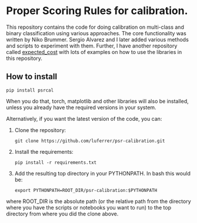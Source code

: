 # Proper Scoring Rules for calibration.

This repository contains the code for doing calibration on multi-class and binary classification using various approaches. The core functionality was written by Niko Brummer. Sergio Alvarez and I later added various methods and scripts to experiment with them. Further, I have another repository called [expected_cost](https://github.com/luferrer/expected_cost.git) with lots of examples on how to use the libraries in this repository. 

## How to install

```
pip install psrcal
```

When you do that, torch, matplotlib and other libraries will also be installed, unless you already have the required versions in your system.

Alternatively, if you want the latest version of the code, you can:

1. Clone the repository:  

   ```git clone https://github.com/luferrer/psr-calibration.git```

2. Install the requirements:  
   
   ```pip install -r requirements.txt```
   
3. Add the resulting top directory in your PYTHONPATH. In bash this would be:

   ```export PYTHONPATH=ROOT_DIR/psr-calibration:$PYTHONPATH```

where ROOT_DIR is the absolute path (or the relative path from the directory where you have the scripts or notebooks you want to run) to the top directory from where you did the clone above.

